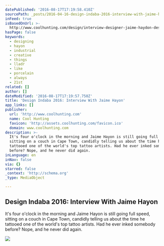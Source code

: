 ```yaml
---
datePublished: '2016-08-17T17:19:58.410Z'
sourcePath: _posts/2016-04-16-design-indaba-2016-interview-with-jaime-hayon.md
inFeed: true
isBasedOnUrl: >-
  http://www.coolhunting.com/design/interview-designer-jaime-haydon-design-indaba
hasPage: false
keywords:
  - designing
  - hayon
  - industrial
  - creative
  - things
  - lladr
  - like
  - porcelain
  - always
  - 21st
related: []
author: []
dateModified: '2016-08-17T17:19:57.750Z'
title: 'Design Indaba 2016: Interview With Jaime Hayon'
app_links: []
publisher:
  url: 'http://www.coolhunting.com'
  name: Cool Hunting
  favicon: 'http://assets.coolhunting.com/favicon.ico'
  domain: www.coolhunting.com
description: >-
  It's four o'clock in the morning and Jaime Hayon is still going full speed,
  sitting on a couch in Cape Town, candidly telling us about the time he
  tattooed one of the world's top tattoo artists. Had he ever inked somebody
  before? Nope, and he never did again.
inLanguage: en
inNav: false
via: {}
starred: false
_context: 'http://schema.org'
_type: MediaObject

---
```

<article style=""><h1>Design Indaba 2016: Interview With Jaime Hayon</h1><p>It's four o'clock in the morning and Jaime Hayon is still going full speed, sitting on a couch in Cape Town, candidly telling us about the time he tattooed one of the world's top tattoo artists. Had he ever inked somebody before? Nope, and he never did again.</p><img src="http://assets.coolhunting.com/coolhunting/2016/02/22/large_jaime_hayon_fritzhansen_01.jpg" /></article>